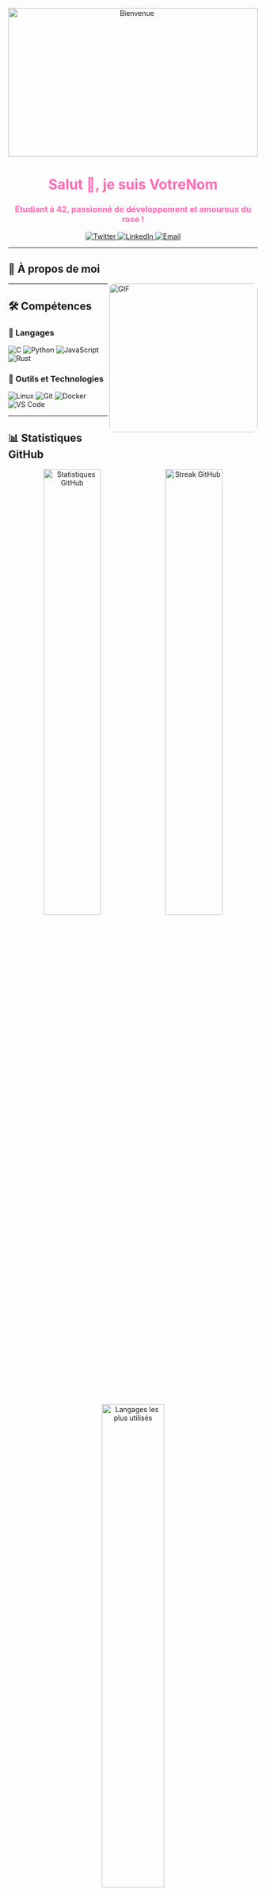 <!-- En-tête avec une image de bienvenue en rose -->
<p align="center">
  <img src="https://media.giphy.com/media/26xBwdIuRJiAIqHwA/giphy.gif" alt="Bienvenue" width="100%" style="max-height:300px; object-fit:cover;"/>
</p>

<h1 align="center" style="color:#ff69b4;">Salut 👋, je suis VotreNom</h1>
<h3 align="center" style="color:#ff69b4;">Étudiant à 42, passionné de développement et amoureux du rose !</h3>

<!-- Badges de réseaux sociaux avec un thème rose -->
<p align="center">
  <a href="https://twitter.com/VotreProfil" target="_blank">
    <img src="https://img.shields.io/badge/Twitter-%23ff69b4.svg?&style=for-the-badge&logo=Twitter&logoColor=white" alt="Twitter"/>
  </a>
  <a href="https://www.linkedin.com/in/VotreProfil/" target="_blank">
    <img src="https://img.shields.io/badge/LinkedIn-%23ff69b4.svg?&style=for-the-badge&logo=LinkedIn&logoColor=white" alt="LinkedIn"/>
  </a>
  <a href="mailto:VotreEmail@example.com">
    <img src="https://img.shields.io/badge/Email-%23ff69b4?&style=for-the-badge&logo=Gmail&logoColor=white" alt="Email"/>
  </a>
</p>

---

## 🌸 À propos de moi

<img align="right" src="https://media.giphy.com/media/xT9IgzoKnwFNmISR8I/giphy.gif" alt="GIF" width="300" style="border-radius: 10px;"/>

<!-- Contenu personnalisé de cette section laissé vide comme demandé -->

---

## 🛠️ Compétences

### 💖 Langages

![C](https://img.shields.io/badge/C-%23ff69b4.svg?style=for-the-badge&logo=C&logoColor=white)
![Python](https://img.shields.io/badge/Python-%23ff69b4.svg?style=for-the-badge&logo=Python&logoColor=white)
![JavaScript](https://img.shields.io/badge/JavaScript-%23ff69b4.svg?style=for-the-badge&logo=JavaScript&logoColor=white)
![Rust](https://img.shields.io/badge/Rust-%23ff69b4.svg?style=for-the-badge&logo=Rust&logoColor=white)

### 🧰 Outils et Technologies

![Linux](https://img.shields.io/badge/Linux-%23ff69b4.svg?style=for-the-badge&logo=Linux&logoColor=white)
![Git](https://img.shields.io/badge/Git-%23ff69b4.svg?style=for-the-badge&logo=Git&logoColor=white)
![Docker](https://img.shields.io/badge/Docker-%23ff69b4.svg?style=for-the-badge&logo=Docker&logoColor=white)
![VS Code](https://img.shields.io/badge/VS%20Code-%23ff69b4.svg?style=for-the-badge&logo=Visual%20Studio%20Code&logoColor=white)

---

## 📊 Statistiques GitHub

<p align="center">
  <img src="https://github-readme-stats.vercel.app/api?username=VotreNomUtilisateur&show_icons=true&title_color=ff69b4&icon_color=ff69b4&text_color=ffffff&bg_color=0d1117" alt="Statistiques GitHub" width="48%"/>
  <img src="https://github-readme-streak-stats.herokuapp.com/?user=VotreNomUtilisateur&theme=neon-pink&hide_border=true&ring=ff69b4&fire=ff69b4" alt="Streak GitHub" width="48%"/>
</p>

<p align="center">
  <img src="https://github-readme-stats.vercel.app/api/top-langs/?username=VotreNomUtilisateur&langs_count=8&layout=compact&title_color=ff69b4&text_color=ffffff&bg_color=0d1117" alt="Langages les plus utilisés" width="50%"/>
</p>

---

## 📬 Me Contacter

<p align="center">
  <a href="https://discord.com/users/VotreDiscordID" target="_blank">
    <img src="https://img.shields.io/badge/Discord-%23ff69b4.svg?&style=for-the-badge&logo=Discord&logoColor=white" alt="Discord"/>
  </a>
</p>

---

<!-- GIF de fin en rose -->
<p align="center">
  <img src="https://media.giphy.com/media/xT9IgzoKnwFNmISR8I/giphy.gif" alt="Merci de visiter" width="100%" style="border-radius: 10px;"/>
</p>
